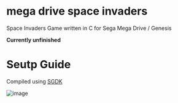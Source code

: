 # mega drive space invaders

Space Invaders Game written in C for Sega Mega Drive / Genesis

**Currently unfinished**

# Seutp Guide

Compiled using [SGDK](https://github.com/Stephane-D/SGDK)

![image](https://github.com/Memorix101/space_invaders_project/assets/1466920/596bec91-1cdf-4ce8-b6e7-4b8210c12ad7)

